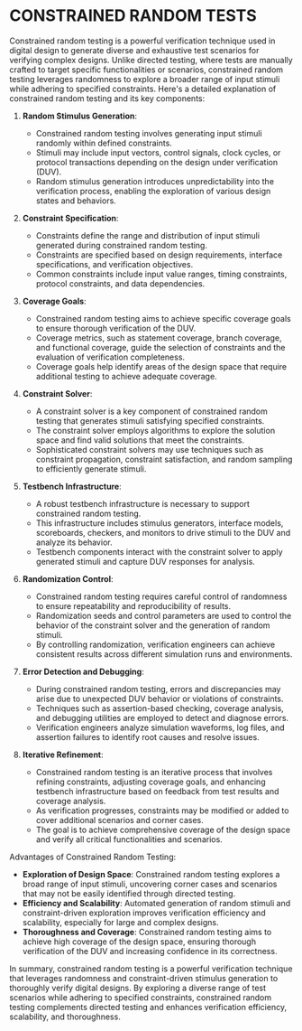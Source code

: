 # CONSTRAINED RANDOM TESTS

Constrained random testing is a powerful verification technique used in digital design to generate diverse and exhaustive test scenarios for verifying complex designs. Unlike directed testing, where tests are manually crafted to target specific functionalities or scenarios, constrained random testing leverages randomness to explore a broader range of input stimuli while adhering to specified constraints. Here's a detailed explanation of constrained random testing and its key components:

1. **Random Stimulus Generation**:

   - Constrained random testing involves generating input stimuli randomly within defined constraints.
   - Stimuli may include input vectors, control signals, clock cycles, or protocol transactions depending on the design under verification (DUV).
   - Random stimulus generation introduces unpredictability into the verification process, enabling the exploration of various design states and behaviors.

2. **Constraint Specification**:

   - Constraints define the range and distribution of input stimuli generated during constrained random testing.
   - Constraints are specified based on design requirements, interface specifications, and verification objectives.
   - Common constraints include input value ranges, timing constraints, protocol constraints, and data dependencies.

3. **Coverage Goals**:

   - Constrained random testing aims to achieve specific coverage goals to ensure thorough verification of the DUV.
   - Coverage metrics, such as statement coverage, branch coverage, and functional coverage, guide the selection of constraints and the evaluation of verification completeness.
   - Coverage goals help identify areas of the design space that require additional testing to achieve adequate coverage.

4. **Constraint Solver**:

   - A constraint solver is a key component of constrained random testing that generates stimuli satisfying specified constraints.
   - The constraint solver employs algorithms to explore the solution space and find valid solutions that meet the constraints.
   - Sophisticated constraint solvers may use techniques such as constraint propagation, constraint satisfaction, and random sampling to efficiently generate stimuli.

5. **Testbench Infrastructure**:

   - A robust testbench infrastructure is necessary to support constrained random testing.
   - This infrastructure includes stimulus generators, interface models, scoreboards, checkers, and monitors to drive stimuli to the DUV and analyze its behavior.
   - Testbench components interact with the constraint solver to apply generated stimuli and capture DUV responses for analysis.

6. **Randomization Control**:

   - Constrained random testing requires careful control of randomness to ensure repeatability and reproducibility of results.
   - Randomization seeds and control parameters are used to control the behavior of the constraint solver and the generation of random stimuli.
   - By controlling randomization, verification engineers can achieve consistent results across different simulation runs and environments.

7. **Error Detection and Debugging**:

   - During constrained random testing, errors and discrepancies may arise due to unexpected DUV behavior or violations of constraints.
   - Techniques such as assertion-based checking, coverage analysis, and debugging utilities are employed to detect and diagnose errors.
   - Verification engineers analyze simulation waveforms, log files, and assertion failures to identify root causes and resolve issues.

8. **Iterative Refinement**:

   - Constrained random testing is an iterative process that involves refining constraints, adjusting coverage goals, and enhancing testbench infrastructure based on feedback from test results and coverage analysis.
   - As verification progresses, constraints may be modified or added to cover additional scenarios and corner cases.
   - The goal is to achieve comprehensive coverage of the design space and verify all critical functionalities and scenarios.

Advantages of Constrained Random Testing:

   - **Exploration of Design Space**: Constrained random testing explores a broad range of input stimuli, uncovering corner cases and scenarios that may not be easily identified through directed testing.
   - **Efficiency and Scalability**: Automated generation of random stimuli and constraint-driven exploration improves verification efficiency and scalability, especially for large and complex designs.
   - **Thoroughness and Coverage**: Constrained random testing aims to achieve high coverage of the design space, ensuring thorough verification of the DUV and increasing confidence in its correctness.

In summary, constrained random testing is a powerful verification technique that leverages randomness and constraint-driven stimulus generation to thoroughly verify digital designs. By exploring a diverse range of test scenarios while adhering to specified constraints, constrained random testing complements directed testing and enhances verification efficiency, scalability, and thoroughness.
